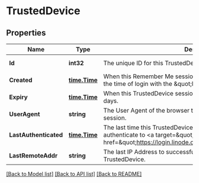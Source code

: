 # TrustedDevice

## Properties

Name | Type | Description | Notes
------------ | ------------- | ------------- | -------------
**Id** | **int32** | The unique ID for this TrustedDevice | [optional] [readonly] 
**Created** | [**time.Time**](time.Time.md) | When this Remember Me session was started.  This corresponds to the time of login with the \&quot;Remember Me\&quot; box checked.  | [optional] [readonly] 
**Expiry** | [**time.Time**](time.Time.md) | When this TrustedDevice session expires.  Sessions typically last 30 days.  | [optional] [readonly] 
**UserAgent** | **string** | The User Agent of the browser that created this TrustedDevice session.  | [optional] [readonly] 
**LastAuthenticated** | [**time.Time**](time.Time.md) | The last time this TrustedDevice was successfully used to authenticate to &lt;a target&#x3D;\&quot;_top\&quot; href&#x3D;\&quot;https://login.linode.com\&quot;&gt;login.linode.com&lt;/a&gt;.  | [optional] [readonly] 
**LastRemoteAddr** | **string** | The last IP Address to successfully authenticate with this TrustedDevice.  | [optional] [readonly] 

[[Back to Model list]](../README.md#documentation-for-models) [[Back to API list]](../README.md#documentation-for-api-endpoints) [[Back to README]](../README.md)


